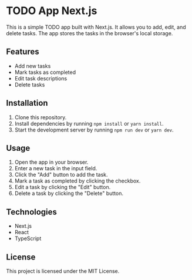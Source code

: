 # TODO App Next.js

This is a simple TODO app built with Next.js. It allows you to add, edit, and delete tasks. The app stores the tasks in the browser's local storage.

## Features

- Add new tasks
- Mark tasks as completed
- Edit task descriptions
- Delete tasks

## Installation

1. Clone this repository.
2. Install dependencies by running `npm install` or `yarn install`.
3. Start the development server by running `npm run dev` or `yarn dev`.

## Usage

1. Open the app in your browser.
2. Enter a new task in the input field.
3. Click the "Add" button to add the task.
4. Mark a task as completed by clicking the checkbox.
5. Edit a task by clicking the "Edit" button.
6. Delete a task by clicking the "Delete" button.

## Technologies

- Next.js
- React
- TypeScript

## License

This project is licensed under the MIT License.
